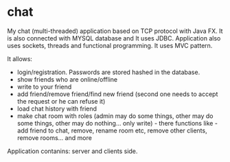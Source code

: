 # chat

My chat (multi-threaded) application based on TCP protocol with Java FX. It is also connected with MYSQL database and It uses JDBC. 
Application also uses sockets, threads and functional programming.
It uses MVC pattern.

It allows:
 
 - login/registration. Passwords are stored hashed in the database.
 - show friends who are online/offline
 - write to your friend
 - add friend/remove friend/find new friend (second one needs to accept the request or he can refuse it)
 - load chat history with friend
 - make chat room with roles (admin may do some things, other may do some things, other may do nothing... only write) - there functions like -
 add friend to chat, remove, rename room etc, remove other clients, remove rooms... and more
 
 
 Application contanins: server and clients side.

